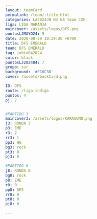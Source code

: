 ```yaml
---
layout: teamCard
permalink: /team/:title.html
categories: LA2024JN N3 N8 team CXF
liga: LIGA NARANJA
maincover: /assets/logos/DFS.png
puntosLJMAYO24: 9
date: 2020-08-29 10:29:20 +0700
title: DFS EMERALD
team: DFS EMERALD
tag: johto042024
color: black
puntosLJ202404: 7
grupo: sur
background: '#F16C38'
cover: /assets/backCard.png

ID: DFS
route: /liga-indigo
puntos: 4
pj: 7


#PARTIDO 3
maincover3: /assets/logos/KARASUNO.png
j3: RONDA 3
p3: EME
r3: 2
rr3: 1 
pp3: HG
bg3: rock
pt3: 0
pj3: 0

#PARTIDO 8
j8: RONDA 8
bg8: rock 
p8: EME
r8: 0
pp8: DES
rr8: 0
pt8: 0
pj8: 0

---
```



